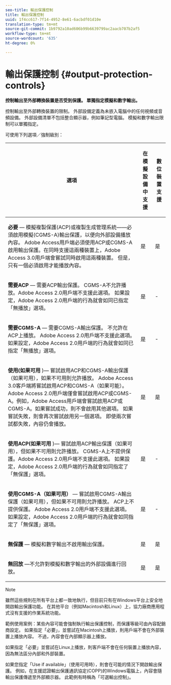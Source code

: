 ```yaml
---
seo-title: 輸出保護控制
title: 輸出保護控制
uuid: 1f4cc617-7f14-4952-8e61-6acbdf01d10e
translation-type: tm+mt
source-git-commit: 1b9792a10ad606b99b6639799ac2aacb707b2af5
workflow-type: tm+mt
source-wordcount: '635'
ht-degree: 0%

---
```



# 輸出保護控制 {#output-protection-controls}

**控制輸出至外部轉換裝置是否受到保護。 單獨指定模擬和數字輸出。**

控制輸出至外部轉換裝置的限制。 外部設備定義為未嵌入電腦中的任何視頻或音頻設備。 外部設備清單不包括整合顯示器，例如筆記型電腦。 模擬和數字輸出限制可以單獨指定。

可使用下列選項／強制級別：

<table frame="all" colsep="0" rowsep="1" id="adobetable_fvw_5fx_n4"> 
 <thead class="- topic/thead "> 
  <tr rowsep="1" class="- topic/row "> 
   <th colname="1" class="- topic/entry entry"> <p class="- topic/p ">選項 </p> </th> 
   <th colname="2" class="- topic/entry entry"> <p class="- topic/p ">在模擬設備中支援 </p> </th> 
   <th colname="3" class="- topic/entry entry"> <p class="- topic/p ">數位裝置支援 </p> </th> 
  </tr> 
 </thead>
 <tbody class="- topic/tbody "> 
  <tr rowsep="1" class="- topic/row "> 
   <td colname="1" class="- topic/entry "> <p class="- topic/p "><b class="+ topic/ph hi-d/b ">必要</b> — 模擬複製保護(ACP)或複製生成管理系統——必須啟用模擬(CGMS-A)輸出保護，以便向外部設備播放內容。 Adobe Access用戶端必須使用ACP或CGMS-A啟用輸出保護。在同時支援這兩種裝置上，Adobe Access 3.0用戶端會嘗試同時啟用這兩種裝置。 但是，只有一個必須啟用才能播放內容。 </p> </td> 
   <td colname="2" class="- topic/entry "> <p class="- topic/p ">是 </p> </td> 
   <td colname="3" class="- topic/entry "> <p class="- topic/p ">是 </p> </td> 
  </tr> 
  <tr rowsep="1" class="- topic/row "> 
   <td colname="1" class="- topic/entry "> <p class="- topic/p "><b class="+ topic/ph hi-d/b ">需要ACP</b> — 需要ACP輸出保護。 CGMS-A不允許播放。Adobe Access 2.0用戶端不支援此選項。 如果設定，Adobe Access 2.0用戶端的行為就會如同已指定「無播放」選項。 </p> </td> 
   <td colname="2" class="- topic/entry "> <p class="- topic/p ">是 </p> </td> 
   <td colname="3" class="- topic/entry "> <p class="- topic/p ">- </p> </td> 
  </tr> 
  <tr rowsep="1" class="- topic/row "> 
   <td colname="1" class="- topic/entry "> <p class="- topic/p "><b class="+ topic/ph hi-d/b ">需要CGMS-A</b> — 需要CGMS-A輸出保護。 不允許在ACP上播放。 Adobe Access 2.0用戶端不支援此選項。 如果設定，Adobe Access 2.0用戶端的行為就會如同已指定「無播放」選項。 </p> </td> 
   <td colname="2" class="- topic/entry "> <p class="- topic/p ">是 </p> </td> 
   <td colname="3" class="- topic/entry "> <p class="- topic/p ">- </p> </td> 
  </tr> 
  <tr rowsep="1" class="- topic/row "> 
   <td colname="1" class="- topic/entry "> <p class="- topic/p "><b class="+ topic/ph hi-d/b ">使用(如果可用</b> )— 嘗試啟用ACP和CGMS-A輸出保護（如果可用），如果不可用則允許播放。 Adobe Access 3.0客戶端將嘗試啟用ACP和CGMS-A（如果可能）。 Adobe Access 2.0用戶端僅會嘗試啟用ACP或CGMS-A。例如，Adobe Access用戶端會嘗試啟用ACP或CGMS-A。如果嘗試成功，則不會啟用其他選項。 如果嘗試失敗，則會再次嘗試啟用另一個選項。 即使兩次嘗試都失敗，內容仍會播放。 </p> </td> 
   <td colname="2" class="- topic/entry "> <p class="- topic/p ">是 </p> </td> 
   <td colname="3" class="- topic/entry "> <p class="- topic/p ">是 </p> </td> 
  </tr> 
  <tr rowsep="1" class="- topic/row "> 
   <td colname="1" class="- topic/entry "> <p class="- topic/p "><b class="+ topic/ph hi-d/b ">使用ACP(如果可用</b> )— 嘗試啟用ACP輸出保護（如果可用），但如果不可用則允許播放。 CGMS-A上不提供保護。Adobe Access 2.0用戶端不支援此選項。 如果設定，Adobe Access 2.0用戶端的行為就會如同指定了「無保護」選項。 </p> </td> 
   <td colname="2" class="- topic/entry "> <p class="- topic/p ">是 </p> </td> 
   <td colname="3" class="- topic/entry "> <p class="- topic/p ">- </p> </td> 
  </tr> 
  <tr rowsep="1" class="- topic/row "> 
   <td colname="1" class="- topic/entry "> <p class="- topic/p "><b class="+ topic/ph hi-d/b ">使用CGMS-A（如果可用） </b>— 嘗試啟用CGMS-A輸出保護（如果可用），但如果不可用則允許播放。 ACP上不提供保護。 Adobe Access 2.0用戶端不支援此選項。 如果設定，Adobe Access 2.0用戶端的行為就會如同指定了「無保護」選項。 </p> </td> 
   <td colname="2" class="- topic/entry "> <p class="- topic/p ">是 </p> </td> 
   <td colname="3" class="- topic/entry "> <p class="- topic/p ">- </p> </td> 
  </tr> 
  <tr rowsep="1" class="- topic/row "> 
   <td colname="1" class="- topic/entry "> <p class="- topic/p "><b class="+ topic/ph hi-d/b ">無保護</b> — 模擬和數字輸出不啟用輸出保護。 </p> </td> 
   <td colname="2" class="- topic/entry "> <p class="- topic/p ">是 </p> </td> 
   <td colname="3" class="- topic/entry "> <p class="- topic/p ">是 </p> </td> 
  </tr> 
  <tr rowsep="0" class="- topic/row "> 
   <td colname="1" class="- topic/entry "> <p class="- topic/p "><b class="+ topic/ph hi-d/b ">無回放</b> —不允許對模擬和數字輸出的外部設備進行回放。 </p> </td> 
   <td colname="2" class="- topic/entry "> <p class="- topic/p ">是 </p> </td> 
   <td colname="3" class="- topic/entry "> <p class="- topic/p ">是 </p> </td> 
  </tr> 
 </tbody> 
</table>

>[!NOTE]
>
>雖然這些規則在所有平台上都一致地執行，但目前只有在Windows平台上安全地開啟輸出保護功能。 在其他平台（例如Macintosh和Linux）上，協力廠商應用程式沒有支援的作業系統功能。

範例使用案例：某些內容可能會強制執行輸出保護控制，而保護等級可由內容配銷商設定。 如果指定「必要」，並嘗試在Macintosh上播放，則用戶端不會在外部裝置上播放內容。 不過，內容會在內部顯示器上播放。

如果指定「必要」並嘗試在Linux上播放，則客戶端不會在任何裝置上播放內容，因為無法區分內部和外部裝置。

如果您指定「Use if available」（使用可用時），則會在可能的情況下開啟輸出保護。 例如，在支援認證輸出保護通訊協定(COPP)的Windows電腦上，內容會隨輸出保護傳遞至外部顯示器。 此範例有時稱為「可選輸出控制」。
